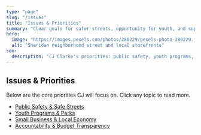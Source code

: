 ```yaml
---
type: "page"
slug: "/issues"
title: "Issues & Priorities"
summary: "Clear goals for safer streets, opportunity for youth, and support for local businesses."
hero:
  image: "https://images.pexels.com/photos/280229/pexels-photo-280229.jpeg"
  alt: "Sheridan neighborhood street and local storefronts"
seo:
  description: "CJ Clarke's priorities: public safety, youth programs, small business support, and transparent budgeting."
---
```


## Issues & Priorities

Below are the core priorities CJ will focus on. Click any topic to read more.

- [Public Safety & Safe Streets](/issues/public-safety)
- [Youth Programs & Parks](/issues/youth-programs)
- [Small Business & Local Economy](/issues/local-economy)
- [Accountability & Budget Transparency](/issues/accountability)